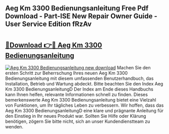 ## Aeg Km 3300 Bedienungsanleitung Free Pdf Download - Part-ISE New Repair Owner Guide - User Service Edition fRzAv

# <h2><a href="http://df1x9s2.blite.top/?on=Aeg+Km+3300+Bedienungsanleitung">🔗Download 👉🔴 Aeg Km 3300 Bedienungsanleitung</a></h2>

[![Aeg Km 3300 Bedienungsanleitung new download](https://i.imgur.com/lujVjoI.png)](http://df1x9s2.blite.top/?on=Aeg+Km+3300+Bedienungsanleitung)
Machen Sie den ersten Schritt zur Beherrschung Ihres neuen Aeg Km 3300 Bedienungsanleitung mit diesem umfassenden Benutzerhandbuch, das Installation, Betrieb und Wartung abdeckt. Bitte beachten Sie den Index Aeg Km 3300 BedienungsanleitungD Der Index am Ende dieses Handbuchs kann Ihnen helfen, relevante Informationen schnell zu finden. Dieses bemerkenswerte Aeg Km 3300 Bedienungsanleitung bietet eine Vielzahl von Funktionen, um Ihr tägliches Leben zu verbessern. Wir hoffen, dass das Aeg Km 3300 BedienungsanleitungD eine klare und prägnante Anleitung für den Einstieg in Ihr neues Produkt war. Sollten Sie Hilfe oder Klärung benötigen, zögern Sie bitte nicht, sich an unser Kundendienstteam zu wenden.
